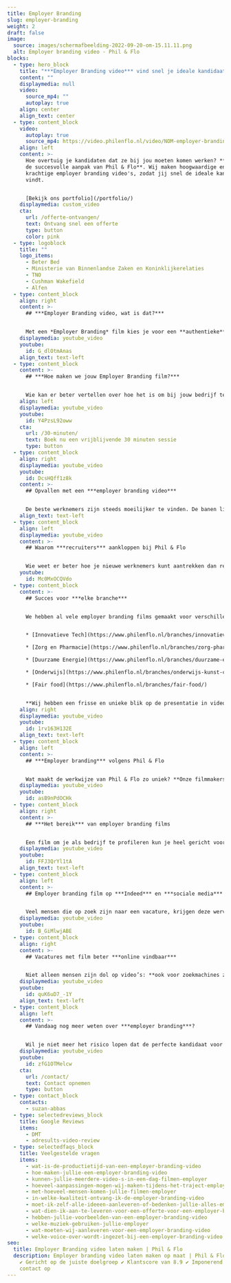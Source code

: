 ```yaml
---
title: Employer Branding
slug: employer-branding
weight: 2
draft: false
image:
  source: images/schermafbeelding-2022-09-20-om-15.11.11.png
  alt: Employer branding video - Phil & Flo
blocks:
  - type: hero_block
    title: "***Employer Branding video*** vind snel je ideale kandidaat!"
    content: ""
    displaymedia: null
    video:
      source_mp4: ""
      autoplay: true
    align: center
    align_text: center
  - type: content_block
    video:
      autoplay: true
      source_mp4: https://video.philenflo.nl/video/NOM-employer-branding.mp4
    align: left
    content: >-
      Hoe overtuig je kandidaten dat ze bij jou moeten komen werken? **Kies voor
      de succesvolle aanpak van Phil & Flo**. Wij maken hoogwaardige en
      krachtige employer branding video's, zodat jij snel de ideale kandidaten
      vindt.


      [Bekijk ons portfolio](/portfolio/)
    displaymedia: custom_video
    cta:
      url: /offerte-ontvangen/
      text: Ontvang snel een offerte
      type: button
      color: pink
  - type: logoblock
    title: ""
    logo_items:
      - Beter Bed
      - Ministerie van Binnenlandse Zaken en Koninklijkerelaties
      - TNO
      - Cushman Wakefield
      - Alfen
  - type: content_block
    align: right
    content: >-
      ## ***Employer Branding video, wat is dat?***


      Met een *Employer Branding* film kies je voor een **authentieke** aanpak, waarin je vooral je **werknemers aan het woord** laat. Ze vertellen de positieve kanten over hun werk en je organisatie. Ook is het een goed idee om de dagelijkse werkzaamheden te laten zien. Ook belichten we kort alle leuke dingen die er georganiseerd worden, zoals **sporten of een gezellige borrel**. Jouw ideale kandidaat is visueel ingesteld, dus als je laat zien hoe het er echt aan toegaat in de film, laat je kandidaten sneller reageren op je vacature.
    displaymedia: youtube_video
    youtube:
      id: G_dlOtmAnas
    align_text: text-left
  - type: content_block
    content: >-
      ## ***Hoe maken we jouw Employer Branding film?***


      Wie kan er beter vertellen over hoe het is om bij jouw bedrijf te werken, dan de werknemers zelf? In een Employer Branding film laten we daarom echte mensen — werknemers en collega’s — aan het woord. Ze hoeven geen geboren acteur te zijn, want wij zorgen voor een **professionele begeleiding bij het filmen.** Daarna verpakken we hun enthousiaste verhalen in een kort en bondige film. We kiezen er de juiste achtergrondmuziek bij en brengen zo de unieke sfeer in jouw bedrijf over.
    align: left
    displaymedia: youtube_video
    youtube:
      id: Y4PzsL92oww
    cta:
      url: /30-minuten/
      text: Boek nu een vrijblijvende 30 minuten sessie
      type: button
  - type: content_block
    align: right
    displaymedia: youtube_video
    youtube:
      id: DcsHQff1z8k
    content: >-
      ## Opvallen met een ***employer branding video***


      De beste werknemers zijn steeds moeilijker te vinden. De banen liggen letterlijk voor het oprapen, dus hoe zorg je dat talent juist voor jouw bedrijf kiest? Met een employer branding film val je alvast goed op. Zeker als de concurrentie alleen maar een regeltje onderin de vacature schrijft over hun werksfeer, kun jij goed scoren met een vlotte film. Met de juiste mix van beelden van de werkvloer, interviews met huidige werknemers en goed gekozen achtergrondmuziek monteren we een sfeervolle film dat potentiële werknemers enthousiasmeert en motiveert om te solliciteren.
    align_text: text-left
  - type: content_block
    align: left
    displaymedia: youtube_video
    content: >-
      ## Waarom ***recruiters*** aankloppen bij Phil & Flo


      Wie weet er beter hoe je nieuwe werknemers kunt aantrekken dan recruiters? Zij hebben er hun baan van gemaakt om werkgever en werknemer bij elkaar te brengen. Daarom zien ze ook de toegevoegde waarde van een employer branding video. Phil & Flo Creative Studio maakt video’s voor employer branding doeleinden die potentiële werknemers graag willen zien. Het is zelfs mogelijk een [virtuele employer branding tour te maken](https://www.philenflo.nl/virtuele-tour-employer-branding/).
    youtube:
      id: Mc0MxOCQVdo
  - type: content_block
    content: >-
      ## Succes voor ***elke branche***


      We hebben al vele employer branding films gemaakt voor verschillende branches:


      * [Innovatieve Tech](https://www.philenflo.nl/branches/innovatieve-tech/)

      * [Zorg en Pharmacie](https://www.philenflo.nl/branches/zorg-pharma/)

      * [Duurzame Energie](https://www.philenflo.nl/branches/duurzame-energie/)

      * [Onderwijs](https://www.philenflo.nl/branches/onderwijs-kunst-cultuur/)

      * [Fair food](https://www.philenflo.nl/branches/fair-food/)


      **Wij hebben een frisse en unieke blik op de presentatie in videovorm om talent aan te trekken**. Door de verhalen van je collega’s op een aantrekkelijke manier te presenteren, maken we potentiële werknemers enthousiast en geïnteresseerd in jouw bedrijf.
    align: right
    displaymedia: youtube_video
    youtube:
      id: 1rv163H132E
    align_text: text-left
  - type: content_block
    align: left
    content: >-
      ## ***Employer branding*** volgens Phil & Flo


      Wat maakt de werkwijze van Phil & Flo zo uniek? **Onze filmmakers zijn creatieve geesten**, die iedere keer de juiste invalshoek weten te vinden om je bedrijf en werksfeer in videovorm succesvol te presenteren. Dat doen ze met steeds het doel voor ogen: **het overtuigen van potentiële werknemers**. Met dat doel voor ogen gaan ze het hele proces door, van a tot z, om een perfecte employer branding video te maken: van eerste scripts en opnames tot de laatste stappen in het productieproces. En dat doen we allemaal in overleg, met een persoonlijke aanpak.
    displaymedia: youtube_video
    youtube:
      id: asB9nPdOCHk
  - type: content_block
    align: right
    content: >-
      ## ***Het bereik*** van employer branding films


      Een film om je als bedrijf te profileren kun je heel gericht voor een specifieke vacature maken, maar ook juist breed inzetbaar houden. Als je diep ingaat op een specifieke functie, laat je bijvoorbeeld een collega uitgebreid over het werk vertellen. Je geeft dan een heel goed beeld van de specifieke functie, maar de film is moeilijker te hergebruiken. Als je kiest voor een meer algemene film over je bedrijf, kun je deze in verschillende vacatures gebruiken. Bovendien heb je een grotere kans dat meer mensen je employer branding video gaan delen op sociale media.
    displaymedia: youtube_video
    youtube:
      id: FFJ3QrYl1tA
    align_text: text-left
  - type: content_block
    align: left
    content: >-
      ## Employer branding film op ***Indeed*** en ***sociale media***


      Veel mensen die op zoek zijn naar een vacature, krijgen deze wervingsteksten vaak doorgespeeld van mensen uit hun netwerk. Delen op Instagram en LinkedIn is al niet meer weg te denken uit het vacatureproces. Je wilt daarom je vacature ook aansprekend maken voor mensen die er niet zelf op zullen reageren, maar wel iemand kennen of een relevant netwerk hebben. **Een korte en aansprekende film helpt deze mensen over de streep te trekken om je vacature te delen.** Daarnaast worden je vacatures op Indeed beter gewaardeerd als je er een film bij plaatst. En van het een komt het ander: als je vacature en/of employer branding film eenmaal gedeeld wordt, gaat de sneeuwbal rollen. Zo vergroot je je bereik exponentieel.
    displaymedia: youtube_video
    youtube:
      id: B_GiMlwjABE
  - type: content_block
    align: right
    content: >-
      ## Vacatures met film beter ***online vindbaar***


      Niet alleen mensen zijn dol op video’s: **ook voor zoekmachines zoals Google vallen webpagina’s met video beter op, en worden beter geïndexeerd.** Ten minste, als je het goed doet. Gelukkig weten we bij Phil & Flo wel raad met video’s en zoekmachine-optimalisatie. De voordelen van een betere vindbaarheid in zoekmachines hoeven we natuurlijk niet uit te leggen: als je meer mensen bereikt, vergroot je je naamsbekendheid. En natuurlijk bereik je, in het geval van een vacature, meer potentiële werknemers als je vacature hoger scoort in zoekmachines.
    displaymedia: youtube_video
    youtube:
      id: quK6uD7_-1Y
    align_text: text-left
  - type: content_block
    align: left
    content: >-
      ## Vandaag nog meer weten over ***employer branding***?


      Wil je niet meer het risico lopen dat de perfecte kandidaat voor je functie afhaakt omdat zij of hij geen goed beeld krijgt van je bedrijf? Phil & Flo maakt hoogwaardige Employer branding video’s om werkgevers en werknemers bij elkaar te brengen. Wij laten jouw bedrijf van de beste kant zien, zodat potentiële werknemers enthousiast bij je zullen solliciteren. We vertellen je hier graag meer over, en beantwoorden al je vragen in persoon. Aarzel dus niet om contact op te nemen en meer te weten te komen over de kansen van employer branding en videomarketing voor jouw bedrijf!
    displaymedia: youtube_video
    youtube:
      id: zfG1OTMelcw
    cta:
      url: /contact/
      text: Contact opnemen
      type: button
  - type: contact_block
    contacts:
      - suzan-abbas
  - type: selectedreviews_block
    title: Google Reviews
    items:
      - DMT
      - adresults-video-review
  - type: selectedfaqs_block
    title: Veelgestelde vragen
    items:
      - wat-is-de-productietijd-van-een-employer-branding-video
      - hoe-maken-jullie-een-employer-branding-video
      - kunnen-jullie-meerdere-video-s-in-een-dag-filmen-employer
      - hoeveel-aanpassingen-mogen-wij-maken-tijdens-het-traject-employer
      - met-hoeveel-mensen-komen-jullie-filmen-employer
      - in-welke-kwaliteit-ontvang-ik-de-employer-branding-video
      - moet-ik-zelf-alle-ideeen-aanleveren-of-bedenken-jullie-alles-employer
      - wat-dien-ik-aan-te-leveren-voor-een-offerte-voor-een-employer-branding-video
      - hebben-jullie-voorbeelden-van-een-employer-branding-video
      - welke-muziek-gebruiken-jullie-employer
      - wat-moeten-wij-aanleveren-voor-een-employer-branding-video
      - welke-voice-over-wordt-ingezet-bij-een-employer-branding-video
seo:
  title: Employer Branding video laten maken | Phil & Flo
  description: Employer branding video laten maken op maat | Phil & Flo |  ✔ Uniek
    ✔ Gericht op de juiste doelgroep ✔ Klantscore van 8.9 ✔ Imponerend | Neem
    contact op
---
```

